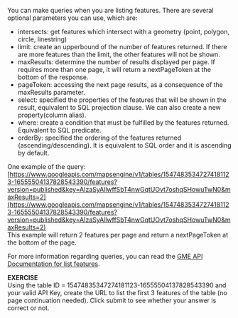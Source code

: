 You can make queries when you are listing features. There are several optional parameters you can use, which are:  

* intersects: get features which intersect with a geometry (point, polygon, circle, linestring)
* limit: create an upperbound of the number of features returned. If there are more features than the limit, the other features will not be shown.
* maxResults: determine the number of results displayed per page. If requires more than one page, it will return a nextPageToken at the bottom of the response.
* pageToken: accessing the next page results, as a consequence of the maxResults parameter.
* select: specified the properties of the features that will be shown in the result, equivalent to SQL projection clause. We can also create a new property(column alias).
* where: create a condition that must be fulfilled by the features returned. Equivalent to SQL predicate.
* orderBy: specified the ordering of the features returned (ascending/descending). It is equivalent to SQL order and it is ascending by default.  

One example of the query: [https://www.googleapis.com/mapsengine/v1/tables/15474835347274181123-16555504137828543390/features?version=published&key=AIzaSyAllwffSbT4nwGqtUOvt7oshqSHowuTwN0&maxResults=2](https://www.googleapis.com/mapsengine/v1/tables/15474835347274181123-16555504137828543390/features?version=published&key=AIzaSyAllwffSbT4nwGqtUOvt7oshqSHowuTwN0&maxResults=2)  
This example will return 2 features per page and return a nextPageToken at the bottom of the page.  

For more information regarding queries, you can read the [GME API Documentation for list features](https://developers.google.com/maps-engine/documentation/read).

**EXERCISE**  
Using the table ID = 15474835347274181123-16555504137828543390 and your valid API Key, create the URL to list the first 3 features of the table (no page continuation needed). Click submit to see whether your answer is correct or not.